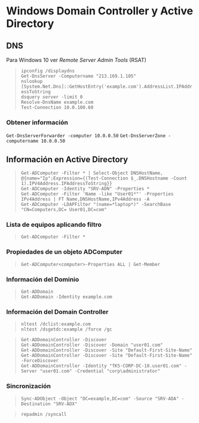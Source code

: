 # Windows Domain Controller y Active Directory

## DNS 

Para Windows 10 ver _Remote Server Admin Tools_ (RSAT)

>``ipconfig /displaydns  ``  
>``Get-DnsServer -Computername "213.169.1.105"``  
>``nslookup  ``  
>``[System.Net.Dns]::GetHostEntry('example.com').AddressList.IPAddressToString``  
>``dsquery server -limit 0``  
>``Resolve-DnsName example.com``  
>``Test-Connection 10.0.100.60``

### Obtener información  
``Get-DnsServerForwarder -computer 10.0.0.50``
``Get-DnsServerZone -computername 10.0.0.50``

## Información en Active Directory
>``Get-ADComputer -Filter * | Select-Object DNSHostName, @{name="Ip";Expression={(Test-Connection $_.DNSHostname -Count 1).IPV4Address.IPAddressToString}}``  
>``Get-ADComputer -Identity "SRV-ADN" -Properties *``  
>``Get-ADComputer -Filter 'Name -like "User01*"' -Properties IPv4Address | FT Name,DNSHostName,IPv4Address -A``  
>``Get-ADComputer -LDAPFilter "(name=*laptop*)" -SearchBase "CN=Computers,DC= User01,DC=com"``  

### Lista de equipos aplicando filtro
>``Get-ADComputer -Filter *``

### Propiedades de un objeto ADComputer
>``Get-ADComputer<computer>-Properties ALL | Get-Member``

### Información del Dominio
>``Get-ADDomain``  
>``Get-ADDomain -Identity example.com``

### Información del Domain Controller
>````nltest /dclist:example.com````  
>````nltest /dsgetdc:example /force /gc````

>``Get-ADDomainController -Discover``  
>``Get-ADDomainController -Discover -Domain "user01.com"``  
>``Get-ADDomainController -Discover -Site "Default-First-Site-Name"``  
>``Get-ADDomainController -Discover -Site "Default-First-Site-Name" -ForceDiscover``  
>``Get-ADDomainController -Identity "TK5-CORP-DC-10.user01.com" -Server "user01.com" -Credential "corp\administrator"``  

### Sincronización
>````
>Sync-ADObject -Object "DC=example,DC=com" -Source "SRV-ADA" -Destination "SRV-ADX"
>````

>````
>repadmin /syncall
>````
